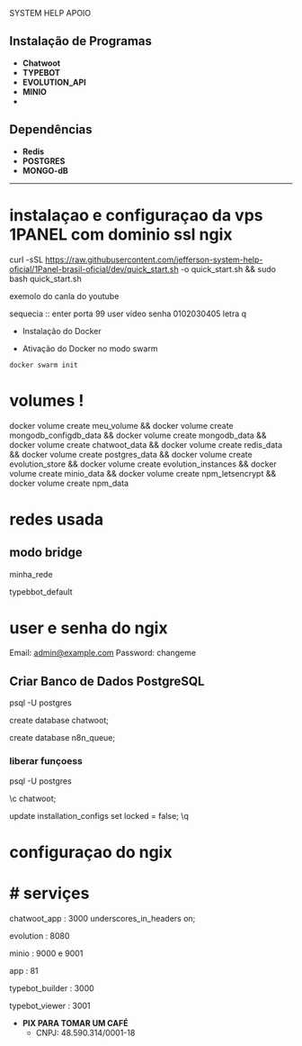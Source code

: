 SYSTEM HELP APOIO 

## Instalação de Programas

- **Chatwoot**
- **TYPEBOT**
- **EVOLUTION_API**
- **MINIO**
-


## Dependências

- **Redis**
- **POSTGRES**
- **MONGO-dB**

---
# instalaçao e configuraçao da vps  1PANEL com dominio ssl  ngix

curl -sSL https://raw.githubusercontent.com/jefferson-system-help-oficial/1Panel-brasil-oficial/dev/quick_start.sh -o quick_start.sh && sudo bash quick_start.sh


 exemolo do canla do youtube 
 
 sequecia :: enter 
  porta  99
  user    video 
  senha   0102030405
  letra q



  - Instalação do Docker
   
 
   - Ativação do Docker no modo swarm
    
    docker swarm init




# volumes ! 

docker volume create meu_volume && docker volume create mongodb_configdb_data && docker volume create mongodb_data && docker volume create chatwoot_data && docker volume create redis_data && docker volume create postgres_data && docker volume create evolution_store && docker volume create evolution_instances && docker volume create minio_data && docker volume create npm_letsencrypt && docker volume create npm_data


# redes usada
  ## modo bridge

minha_rede

typebbot_default




# user e senha do ngix 


Email:    admin@example.com
Password: changeme


## Criar Banco de Dados PostgreSQL




psql -U postgres

create database chatwoot;

create database n8n_queue;

### liberar funçoess

psql -U postgres

\c chatwoot;

update installation_configs set locked = false;
\q


# configuraçao do ngix 

 # # serviçes 

 chatwoot_app    : 3000 underscores_in_headers on; 
 
 evolution       : 8080

 minio           : 9000 e 9001 

 app             : 81

 typebot_builder : 3000

 typebot_viewer  : 3001



- **PIX PARA TOMAR UM CAFÉ**
  - CNPJ: 48.590.314/0001-18 
